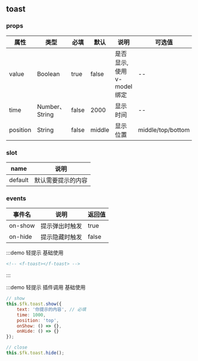 ## toast

### props

| 属性     | 类型           | 必填  | 默认   | 说明                        | 可选值            |
| -------- | -------------- | ----- | ------ | --------------------------- | ----------------- |
| value    | Boolean        | true  | false  | 是否显示, 使用 v-model 绑定 | --                |
| time     | Number、String | false | 2000   | 显示时间                    | --                |
| position | String         | false | middle | 显示位置                    | middle/top/bottom |

### slot

| name    | 说明               |
| ------- | ------------------ |
| default | 默认需要提示的内容 |

### events

| 事件名  | 说明           | 返回值 |
| ------- | -------------- | ------ |
| on-show | 提示弹出时触发 | true   |
| on-hide | 提示隐藏时触发 | false  |



:::demo 轻提示
基础使用

```html
<!-- <f-toast></f-toast> -->
```

:::

:::demo 轻提示 插件调用
基础使用

```js
// show
this.$fk.toast.show({
    text: '你提示的内容', // 必填
    time: 1000,
    position: 'top',
    onShow: () => {},
    onHide: () => {}
});

// close
this.$fk.toast.hide();
```

